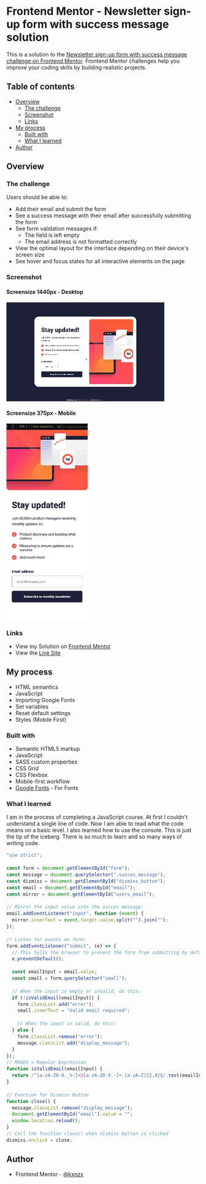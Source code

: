 # Frontend Mentor - Newsletter sign-up form with success message solution

This is a solution to the [Newsletter sign-up form with success message challenge on Frontend Mentor](https://www.frontendmentor.io/challenges/newsletter-signup-form-with-success-message-3FC1AZbNrv). Frontend Mentor challenges help you improve your coding skills by building realistic projects.

## Table of contents

- [Overview](#overview)
  - [The challenge](#the-challenge)
  - [Screenshot](#screenshot)
  - [Links](#links)
- [My process](#my-process)
  - [Built with](#built-with)
  - [What I learned](#what-i-learned)
- [Author](#author)

## Overview

### The challenge

Users should be able to:

- Add their email and submit the form
- See a success message with their email after successfully submitting the form
- See form validation messages if:
  - The field is left empty
  - The email address is not formatted correctly
- View the optimal layout for the interface depending on their device's screen size
- See hover and focus states for all interactive elements on the page

### Screenshot

#### Screensize 1440px - Desktop

![Desktop](assets/images/Desktop.gif)

#### Screensize 375px - Mobile

![Mobile](assets/images/Mobile.gif)

### Links

- View my Solution on [Frontend Mentor]()
- View the [Live Site]()

## My process

- HTML semantics
- JavaScript
- Importing Google Fonts
- Set variables
- Reset default settings
- Styles (Mobile First)

### Built with

- Semantic HTML5 markup
- JavaScript
- SASS custom properties
- CSS Grid
- CSS Flexbox
- Mobile-first workflow
- [Google Fonts](https://fonts.google.com/) - For Fonts

### What I learned

I am in the process of completing a JavaScript course. At first I couldn't understand a single line of code. Now I am able to read what the code means on a basic level. I also learned how to use the console. This is just the tip of the iceberg. There is so much to learn and so many ways of writing code.

```js
"use strict";

const form = document.getElementById("form");
const message = document.querySelector(".succes_message");
const dismiss = document.getElementById("dismiss_button");
const email = document.getElementById("email");
const mirror = document.getElementById("users_email");

// Mirror the input value into the succes message:
email.addEventListener("input", function (event) {
  mirror.innerText = event.target.value.split("").join("");
});

// Listen for events on form:
form.addEventListener("submit", (e) => {
  // This tells the browser to prevent the form from submitting by default:
  e.preventDefault();

  const emailInput = email.value;
  const small = form.querySelector("small");

  // When the input is empty or invalid, do this:
  if (!isValidEmail(emailInput)) {
    form.classList.add("error");
    small.innerText = "Valid email required";

    // When the input is valid, do this:
  } else {
    form.classList.remove("error");
    message.classList.add("display_message");
  }
});
// REGEX = Regular Expression
function isValidEmail(emailInput) {
  return /^[a-zA-Z0-9._%-]+@[a-zA-Z0-9.-]+.[a-zA-Z]{2,4}$/.test(emailInput);
}

// Function for Dismiss Button
function close() {
  message.classList.remove("display_message");
  document.getElementById("email").value = "";
  window.location.reload();
}
// Call the function close() when dismiss button is clicked
dismiss.onclick = close;
```

## Author

- Frontend Mentor - [@kxnzx](https://www.frontendmentor.io/profile/kxnzx)
